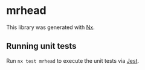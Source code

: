 # mrhead

This library was generated with [Nx](https://nx.dev).

## Running unit tests

Run `nx test mrhead` to execute the unit tests via [Jest](https://jestjs.io).
